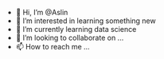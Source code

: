 - 👋 Hi, I’m @Aslin
- 👀 I’m interested in learning something new
- 🌱 I’m currently learning data science
- 💞️ I’m looking to collaborate on ...
- 📫 How to reach me ...

<!---
Aslin2004/Aslin2004 is a ✨ special ✨ repository because its `README.md` (this file) appears on your GitHub profile.
You can click the Preview link to take a look at your changes.
--->

